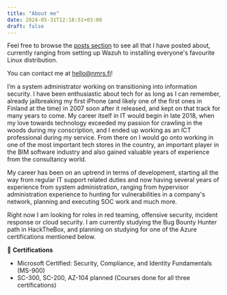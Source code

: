 ```yaml
---
title: "About me"
date: 2024-05-31T12:18:51+03:00
draft: false
---
```


Feel free to browse the [posts section](/posts) to see all that I have posted about, currently ranging from setting up Wazuh to installing everyone's favourite Linux distribution.

You can contact me at hello@nmrs.fi!

I’m a system administrator working on transitioning into information security. I have been enthusiastic about tech for as long as I can remember, already jailbreaking my first iPhone (and likely one of the first ones in Finland at the time) in 2007 soon after it released, and kept on that track for many years to come. My career itself in IT would begin in late 2018, when my love towards technology exceeded my passion for crawling in the woods during my conscription, and I ended up working as an ICT professional during my service. From there on I would go onto working in one of the most important tech stores in the country, an important player in the BIM software industry and also gained valuable years of experience from the consultancy world. 

My career has been on an uptrend in terms of development, starting all the way from regular IT support related duties and now having several years of experience from system administration, ranging from hypervisor administration experience to hunting for vulnerabilities in a company's network, planning and executing SOC work and much more. 

Right now I am looking for roles in red teaming, offensive security, incident response or cloud security. I am currently studying the Bug Bounty Hunter path in HackTheBox, and planning on studying for one of the Azure certifications mentioned below.

📝 **Certifications**

- Microsoft Certified: Security, Compliance, and Identity Fundamentals (MS-900)
- SC-300, SC-200, AZ-104 planned (Courses done for all three certifications)
